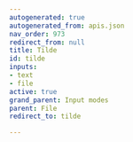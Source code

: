 ```yaml
---
autogenerated: true
autogenerated_from: apis.json
nav_order: 973
redirect_from: null
title: Tilde
id: tilde
inputs:
- text
- file
active: true
grand_parent: Input modes
parent: File
redirect_to: tilde

---
```


